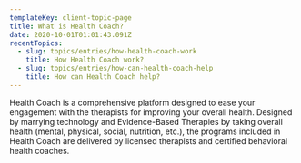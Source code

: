 ```yaml
---
templateKey: client-topic-page
title: What is Health Coach?
date: 2020-10-01T01:01:43.091Z
recentTopics:
  - slug: topics/entries/how-health-coach-work
    title: How Health Coach work?
  - slug: topics/entries/how-can-health-coach-help
    title: How can Health Coach help?
---
```

Health Coach is a comprehensive platform designed to ease your engagement with the therapists for improving your overall health. Designed by marrying technology and Evidence-Based Therapies by taking overall health (mental, physical, social, nutrition, etc.), the programs included in Health Coach are delivered by licensed therapists and certified behavioral health coaches.
